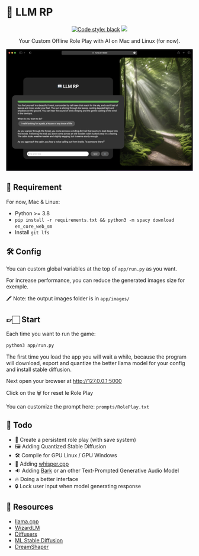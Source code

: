 # 📖 LLM RP

<p align="center">
<a href="https://github.com/psf/black"><img alt="Code style: black" src="https://img.shields.io/badge/code%20style-black-000000.svg"></a>
<a href="https://github.com/psf/black"><img src="https://github.com/rbourgeat/llm-rp/actions/workflows/pylint.yml/badge.svg"></a>
</p>

<p align="center">
Your Custom Offline Role Play with AI on Mac and Linux (for now).
</p>

![LLM RP](llm-rp.png)

## 📎 Requirement

For now, Mac & Linux:
- Python >= 3.8
- `pip install -r requirements.txt && python3 -m spacy download en_core_web_sm`
- Install `git lfs`

## 🛠️ Config

You can custom global variables at the top of `app/run.py` as you want.

For increase performance, you can reduce the generated images size for exemple.

🖍️ Note: the output images folder is in `app/images/`

## 👉🏻 Start

Each time you want to run the game:

```bash
python3 app/run.py
```

The first time you load the app you will wait a while,
because the program will download, export and quantize 
the better llama model for your config and install stable diffusion.

Next open your browser at http://127.0.0.1:5000

Click on the 🗑️ for reset le Role Play

You can customize the prompt here: `prompts/RolePlay.txt`

## 📝 Todo

- 💾 Create a persistent role play (with save system)
- 🖼️ Adding Quantized Stable Diffusion
- 🛠️ Compile for GPU Linux / GPU Windows
- 🎤 Adding [whisper.cpp](https://github.com/ggerganov/whisper.cpp)
- 🔉 Adding [Bark](https://github.com/suno-ai/bark) or an other Text-Prompted Generative Audio Model
- 🔥 Doing a better interface
- 🔒 Lock user input when model generating response

## 🔎 Resources

- [llama.cpp](https://github.com/ggerganov/llama.cpp)
- [WizardLM](https://huggingface.co/ehartford/)
- [Diffusers](https://github.com/huggingface/diffusers)
- [ML Stable Diffusion](https://github.com/apple/ml-stable-diffusion)
- [DreamShaper](https://huggingface.co/Lykon/DreamShaper)
